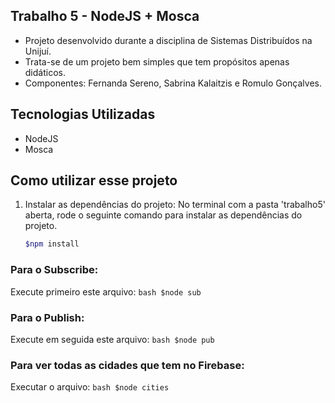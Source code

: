 
## Trabalho 5 - NodeJS + Mosca

- Projeto desenvolvido durante a disciplina de Sistemas Distribuídos na Unijuí.
- Trata-se de um projeto bem simples que tem propósitos apenas didáticos.
- Componentes: Fernanda Sereno, Sabrina Kalaitzis e Romulo Gonçalves.

## Tecnologias Utilizadas

- NodeJS
- Mosca

## Como utilizar esse projeto

1. Instalar as dependências do projeto:
No terminal com a pasta 'trabalho5' aberta, rode o seguinte comando para instalar as dependências do projeto.
    ```bash
	$npm install
    ```

### Para o Subscribe:

Execute primeiro este arquivo:
    ```bash
    	$node sub
    ```

### Para o Publish:

Execute em seguida este arquivo:
    ```bash
    	$node pub
    ```

### Para ver todas as cidades que tem no Firebase: 

Executar o arquivo:
    ```bash
    	$node cities
    ```
